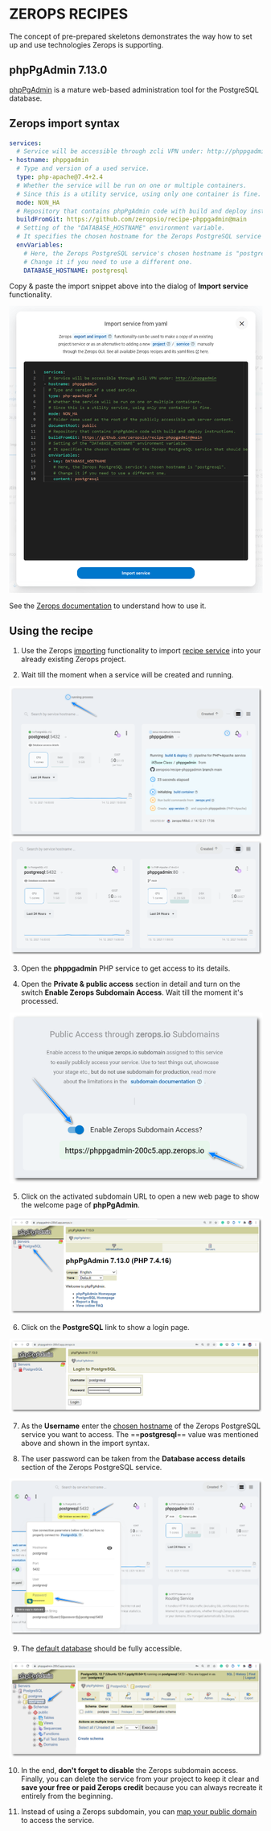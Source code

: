 # ZEROPS RECIPES

The concept of pre-prepared skeletons demonstrates the way how to set up and use technologies Zerops is supporting.

## phpPgAdmin 7.13.0

[phpPgAdmin](https://github.com/phppgadmin/phppgadmin) is a mature web-based administration tool for the PostgreSQL database.

## Zerops import syntax

```yaml
services:
  # Service will be accessible through zcli VPN under: http://phppgadmin
- hostname: phppgadmin
  # Type and version of a used service.
  type: php-apache@7.4+2.4
  # Whether the service will be run on one or multiple containers.
  # Since this is a utility service, using only one container is fine.
  mode: NON_HA
  # Repository that contains phpPgAdmin code with build and deploy instructions.
  buildFromGit: https://github.com/zeropsio/recipe-phppgadmin@main
  # Setting of the "DATABASE_HOSTNAME" environment variable.
  # It specifies the chosen hostname for the Zerops PostgreSQL service that should be managed.
  envVariables:
    # Here, the Zerops PostgreSQL service's chosen hostname is "postgresql".
    # Change it if you need to use a different one.
    DATABASE_HOSTNAME: postgresql
```

Copy & paste the import snippet above into the dialog of **Import service** functionality.

![Import](./images/Zerops-Import-Services-Dialog.png "Import Service Dialog")

See the [Zerops documentation](https://docs.zerops.io/documentation/export-import/project-service-export-import.html) to understand how to use it.

## Using the recipe

1. Use the Zerops [importing](/documentation/export-import/project-service-export-import.html#how-to-export-import-a-project) functionality to import [recipe service](#zerops-import-syntax) into your already existing Zerops project.

2. Wait till the moment when a service will be created and running.

![Recipe](./images/Zerops-Services-Initialization.png "Initialization")
![Recipe](./images/Zerops-Services-Done.png "Done")

3. Open the **phppgadmin** PHP service to get access to its details.

4. Open the **Private & public access** section in detail and turn on the switch **Enable Zerops Subdomain Access**. Wait till the moment it's processed.

![Recipe](./images/Zerops-Service-phpPgAdmin-Subdomain.png "Subdomain Access")

5. Click on the activated subdomain URL to open a new web page to show the welcome page of **phpPgAdmin**.

![phpPgAdmin](./images/Welcome-Page-phpPgAdmin.png "Welcome page of phpPgAdmin")

6. Click on the **PostgreSQL** link to show a login page.

![phpPgAdmin](./images/Login-Page-phpPgAdmin.png "Login page of phpPgAdmin")

7. As the **Username** enter the [chosen hostname](https://docs.zerops.io/documentation/services/databases/postgresql.html#hostname-and-ports) of the Zerops PostgreSQL service you want to access. The ==**postgresql**== value was mentioned above and shown in the import syntax.

8. The user password can be taken from the **Database access details** section of the Zerops PostgreSQL service.

![PostgreSQL](./images/Databse-Access-Details.png "Database Access Details")

9. The [default database](https://docs.zerops.io/documentation/services/databases/postgresql.html#default-postgresql-database) should be fully accessible.

![PostgreSQL](./images/PostgreSQL-Databases.png "Databases")

10. In the end, **don't forget to disable** the Zerops subdomain access. Finally, you can delete the service from your project to keep it clear and **save your free or paid Zerops credit** because you can always recreate it entirely from the beginning.

11.  Instead of using a Zerops subdomain, you can [map your public domain](http://docs.zerops.io/documentation/routing/using-your-domain.html) to access the service.
